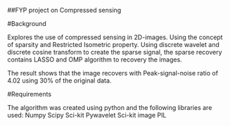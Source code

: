 ##FYP project on Compressed sensing

#Background

Explores the use of compressed sensing in 2D-images. Using the concept of sparsity and Restricted Isometric property. Using discrete wavelet and discrete cosine transform to create the sparse signal, the sparse recovery contains LASSO and OMP algorithm to recovery the images.

The result shows that the image recovers with Peak-signal-noise ratio of 4.02 using 30% of the original data.

#Requirements

The algorithm was created using python and the following libraries are used: 
Numpy
Scipy
Sci-kit
Pywavelet
Sci-kit image 
PIL